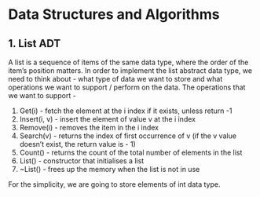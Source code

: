 # Data Structures and Algorithms

## 1. List ADT
A list is a sequence of items of the same data type, where the order of the item’s position matters. In order to implement the list abstract data type, we need to think about - what type of data we want to store and what operations we want to support / perform on the data. The operations that we want to support -

1. Get(i) - fetch the element at the i index if it exists, unless return -1
2. Insert(i, v) - insert the element of value v at the i index
3. Remove(i) - removes the item in the i index
4. Search(v) - returns the index of first occurrence of v (if the v value doesn’t exist, the return value is - 1)
5. Count() - returns the count of the total number of elements in the list
6. List() - constructor that initialises a list
7. ~List() - frees up the memory when the list is not in use

For the simplicity, we are going to store elements of int data type.